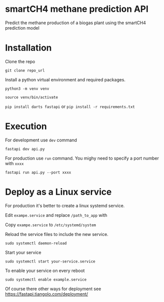 # smartCH4 methane  prediction API
Predict the methane production of a biogas plant using the smartCH4 prediction model

# Installation
Clone the repo

`git clone repo_url`

Install a python virtual environment and required packages.

`python3 -m venv venv`

`source venv/bin/activate`

`pip install darts fastapi` or `pip install -r requirements.txt`

# Execution
For development use `dev` command

`fastapi dev api.py`

For production use `run` command. You mighy need to specify a port number with `xxxx`

`fastapi run api.py --port xxxx`



# Deploy as a Linux service
For production it's better to create a linux systemd service.

Edit `exampe.service` and replace `/path_to_app` with

Copy `exampe.service` to `/etc/systemd/system`

Reload the service files to include the new service.

`sudo systemctl daemon-reload`

Start your service

`sudo systemctl start your-service.service`

To enable your service on every reboot

`sudo systemctl enable example.service`

Of course there other ways for deployment see https://fastapi.tiangolo.com/deployment/

